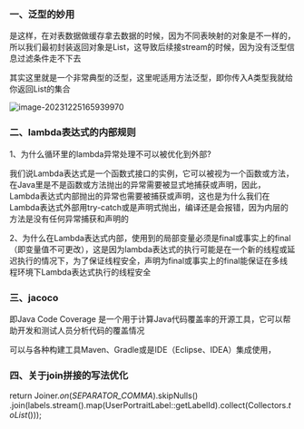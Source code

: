 ### 一、泛型的妙用

是这样，在对表数据做缓存拿去数据的时候，因为不同表映射的对象是不一样的，所以我们最初封装返回对象是List，这导致后续接stream的时候，因为没有泛型信息过滤条件走不下去

其实这里就是一个非常典型的泛型，这里呢适用方法泛型，即你传入A类型我就给你返回List<A>的集合

![image-20231225165939970](D:\工作文档\知识库\assets\image-20231225165939970.png)



### 二、lambda表达式的内部规则

1、为什么循环里的lambda异常处理不可以被优化到外部?

我们说Lambda表达式是一个函数式接口的实例，它可以被视为一个函数或方法，在Java里是不是函数或方法抛出的异常需要被显式地捕获或声明，因此，Lambda表达式内部抛出的异常也需要被捕获或声明，这也是为什么我们在Lambda表达式外部用try-catch或是声明式抛出，编译还是会报错，因为内层的方法是没有任何异常捕获和声明的



2、为什么在Lambda表达式内部，使用到的局部变量必须是final或事实上的final（即变量值不可更改），这是因为lambda表达式的执行可能是在一个新的线程或延迟执行的情况下，为了保证线程安全，声明为final或事实上的final能保证在多线程环境下Lambda表达式执行的线程安全



### 三、jacoco

即Java Code Coverage 是一个用于计算Java代码覆盖率的开源工具，它可以帮助开发和测试人员分析代码的覆盖情况

可以与各种构建工具Maven、Gradle或是IDE（Eclipse、IDEA）集成使用，



### 四、关于join拼接的写法优化

return Joiner.*on*(*SEPARATOR_COMMA*).skipNulls()
        .join(labels.stream().map(UserPortraitLabel::getLabelId).collect(Collectors.*toList*()));



















